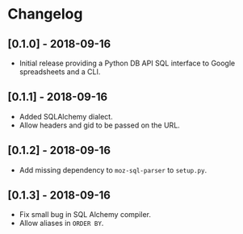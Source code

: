 # Changelog

## [0.1.0] - 2018-09-16
- Initial release providing a Python DB API SQL interface to Google spreadsheets and a CLI.

## [0.1.1] - 2018-09-16
- Added SQLAlchemy dialect.
- Allow headers and gid to be passed on the URL.

## [0.1.2] - 2018-09-16
- Add missing dependency to `moz-sql-parser` to `setup.py`.

## [0.1.3] - 2018-09-16
- Fix small bug in SQL Alchemy compiler.
- Allow aliases in `ORDER BY`.
